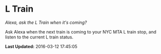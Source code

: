 # L Train
*Alexa, ask the L Train when it's coming?*

Ask Alexa when the next train is coming to your NYC MTA L train stop, and listen to the current L train status.

**Last Updated:** 2016-03-12 17:45:05